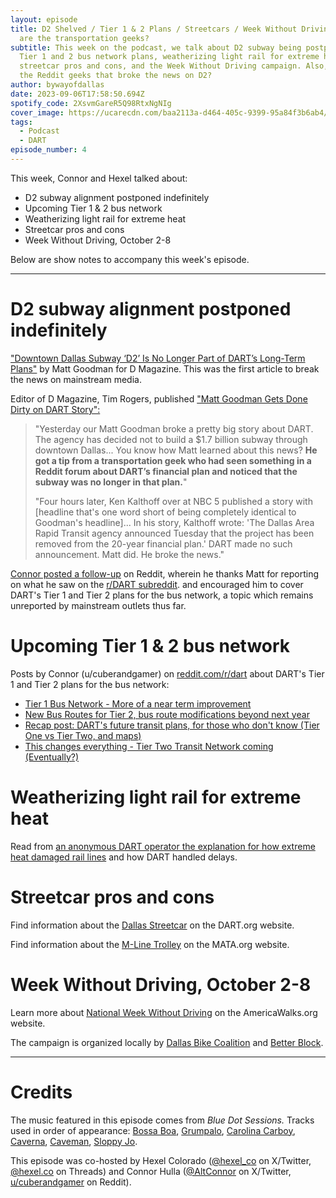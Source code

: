 ```yaml
---
layout: episode
title: D2 Shelved / Tier 1 & 2 Plans / Streetcars / Week Without Driving / Who
  are the transportation geeks?
subtitle: This week on the podcast, we talk about D2 subway being postponed,
  Tier 1 and 2 bus network plans, weatherizing light rail for extreme heat,
  streetcar pros and cons, and the Week Without Driving campaign. Also, who are
  the Reddit geeks that broke the news on D2?
author: bywayofdallas
date: 2023-09-06T17:58:50.694Z
spotify_code: 2XsvmGareR5Q98RtxNgNIg
cover_image: https://ucarecdn.com/baa2113a-d464-405c-9399-95a84f3b6ab4/
tags:
  - Podcast
  - DART
episode_number: 4
---
```

This week, Connor and Hexel talked about:

* D2 subway alignment postponed indefinitely
* Upcoming Tier 1 & 2 bus network
* Weatherizing light rail for extreme heat
* Streetcar pros and cons
* Week Without Driving, October 2-8

Below are show notes to accompany this week's episode.

- - -

# D2 subway alignment postponed indefinitely

⁠["Downtown Dallas Subway ‘D2’ Is No Longer Part of DART’s Long-Term Plans"](https://www.dmagazine.com/frontburner/2023/08/downtown-dallas-subway-d2-is-no-longer-part-of-darts-long-term-plans/)⁠ by Matt Goodman for D Magazine. This was the first article to break the news on mainstream media.

Editor of D Magazine, Tim Rogers, published ["⁠Matt Goodman Gets Done Dirty on DART Story":](https://www.dmagazine.com/frontburner/2023/08/matt-goodman-gets-done-dirty-on-dart-story/)

> "Yesterday our Matt Goodman broke a pretty big story about DART. The agency has decided not to build a $1.7 billion subway through downtown Dallas... You know how Matt learned about this news? **He got a tip from a transportation geek who had seen something in a Reddit forum about DART’s financial plan and noticed that the subway was no longer in that plan.**"
>
> "Four hours later, Ken Kalthoff over at NBC 5 published a story with \[headline that's one word short of being completely identical to Goodman's headline]... In his story, Kalthoff wrote: 'The Dallas Area Rapid Transit agency announced Tuesday that the project has been removed from the 20-year financial plan.' DART made no such announcement. Matt did. He broke the news."

[Connor posted a follow-up](https://www.reddit.com/r/dart/comments/15tzmu2/matt_goodman_if_youre_reading_this/?utm_source=share&utm_medium=web2x&context=3) on Reddit⁠, wherein he thanks Matt for reporting on what he saw on the [r/DART subreddit](https://www.reddit.com/r/dart/). and encouraged him to cover DART's Tier 1 and Tier 2 plans for the bus network, a topic which remains unreported by mainstream outlets thus far.

# Upcoming Tier 1 & 2 bus network

Posts by Connor (u/cuberandgamer) on [reddit.com/r/dart](https://www.reddit.com/r/dart/) about DART's Tier 1 and Tier 2 plans for the bus network:

* [Tier 1 Bus Network - More of a near term improvement](https://www.reddit.com/r/dart/comments/11sgtc8/tier_1_bus_network_more_of_a_near_term_improvement/)
* [New Bus Routes for Tier 2, bus route modifications beyond next year](https://www.reddit.com/r/dart/comments/15inagx/new_bus_routes_for_tier_2_bus_route_modifications/)
* [Recap post: DART's future transit plans, for those who don't know (Tier One vs Tier Two, and maps)](https://www.reddit.com/r/dart/comments/1483c34/recap_post_darts_future_transit_plans_for_those/)
* [This changes everything - Tier Two Transit Network coming (Eventually?)](https://www.reddit.com/r/dart/comments/11sfi8j/this_changes_everything_tier_two_transit_network/)

# Weatherizing light rail for extreme heat

Read from [an anonymous DART operator the explanation for how extreme heat damaged rail lines](https://www.reddit.com/r/dart/comments/1665kaq/dart_rail_is_slowly_getting_back_on_track_heres/) and how DART handled delays.

# Streetcar pros and cons

Find information about the [Dallas Streetcar](https://www.dart.org/guide/transit-and-use/dallas-streetcar) on the DART.org website.

Find information about the [M-Line Trolley](https://www.mata.org/about/) on the MATA.org website.

# Week Without Driving, October 2-8

Learn more about [National Week Without Driving](https://americawalks.org/campaigns/national-week-without-driving/) on the AmericaWalks.org website.

The campaign is organized locally by [Dallas Bike Coalition](https://www.instagram.com/dallasbicyclecoalition/) and [Better Block](https://www.betterblock.org/).

- - -

# Credits

The music featured in this episode comes from *Blue Dot Sessions.* Tracks used in order of appearance: [Bossa Boa](https://app.sessions.blue/browse/track/91c4adab-f9e6-4aa1-9ba7-41886b3a05dd), [Grumpalo](https://app.sessions.blue/browse/track/91c4adab-f9e6-4aa1-9ba7-41886b3a05dd), [Carolina Carboy](https://app.sessions.blue/browse/track/76811cab-1ff5-4498-8ce1-c1f69b270ad3), [Caverna](https://app.sessions.blue/browse/track/91c4adab-f9e6-4aa1-9ba7-41886b3a05dd), [Caveman](https://app.sessions.blue/browse/track/91c4adab-f9e6-4aa1-9ba7-41886b3a05dd), [Sloppy Jo](https://app.sessions.blue/browse/track/91c4adab-f9e6-4aa1-9ba7-41886b3a05dd).

This episode was co-hosted by Hexel Colorado ([@hexel_co](https://twitter.com/hexel_co) on X/Twitter, [@hexel.co](https://www.instagram.com/hexel.co/) on Threads) and Connor Hulla ([@AltConnor](https://twitter.com/AlternateConnor) on X/Twitter, [u/cuberandgamer](https://reddit.com/u/cuberandgamer) on Reddit).